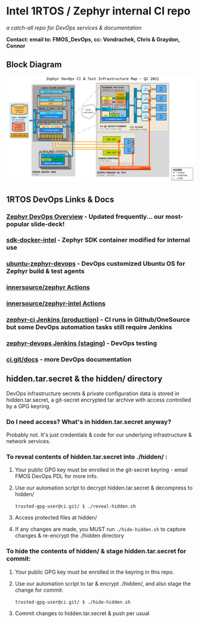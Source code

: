 # Intel 1RTOS / Zephyr internal CI repo
*a catch-all repo for DevOps services & documentation*

**Contact: email to: FMOS_DevOps, cc: Vondrachek, Chris & Graydon, Connor**

## Block Diagram

![Zephyr CI Block Diagram](zephyrCI-block-diagram-WW36-2021.png "zephyr CI block diagram WW36 2021")

## 1RTOS DevOps Links & Docs

### [Zephyr DevOps Overview](https://intel-my.sharepoint.com/:p:/p/christopher_g_turner/EfZ2TF9ElydPjpGBEAKiUkwBiFt5LFBZPI2aGO_HZnP7Wg?e=Bxeeho) - Updated frequently... our most-popular slide-deck!

### [sdk-docker-intel](https://github.com/intel-innersource/os.rtos.zephyr.devops.infrastructure.sdk-docker-intel/blob/main-intel/README-INTEL.md) - Zephyr SDK container modified for internal use

### [ubuntu-zephyr-devops](https://github.com/intel-innersource/os.rtos.zephyr.devops.infrastructure.ubuntu-zephyr-devops) - DevOps customized Ubuntu OS for Zephyr build & test agents

### [innersource/zephyr Actions](https://github.com/intel-innersource/os.rtos.zephyr.zephyr/actions)
### [innersource/zephyr-intel Actions](https://github.com/intel-innersource/os.rtos.zephyr.zephyr-intel/actions)

### [zephyr-ci Jenkins (production)](https://zephyr-ci.jf.intel.com/) - CI runs in Github/OneSource but some DevOps automation tasks still require Jenkins
### [zephyr-devops Jenkins (staging)](https://zephyr-devops.jf.intel.com/) - DevOps testing

### [ci.git/docs](docs/) - more DevOps documentation

## hidden.tar.secret & the hidden/ directory
DevOps infrastructure secrets & private configuration data is stored in hidden.tar.secret, a git-secret encrypted tar archive with access controlled by a GPG keyring. 

### Do I need access? What's in hidden.tar.secret anyway?
Probably not. It's just credentials & code for our underlying infrastructure & network services.

### To reveal contents of hidden.tar.secret into ./hidden/ :
1. Your public GPG key must be enrolled in the git-secret keyring - email FMOS DevOps PDL for more info. 
2. Use our automation script to decrypt hidden.tar.secret & decompress to hidden/

	````trusted-gpg-user@ci.git/ $ ./reveal-hidden.sh````

3. Access protected files at hidden/
4. If any changes are made, you MUST run ````./hide-hidden.sh```` to capture changes & re-encrypt the ./hidden directory

### To hide the contents of hidden/ & stage hidden.tar.secret for commit:
1. Your public GPG key must be enrolled in the keyring in this repo. 
2. Use our automation script to tar & encrypt ./hidden/, and also stage the change for commit:

	````trusted-gpg-user@ci.git/ $ ./hide-hidden.sh````

3. Commit changes to hidden.tar.secret & push per usual
